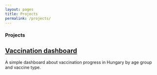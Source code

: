 ```yaml
---
layout: pages
title: Projects
permalink: /projects/
---
```

### Projects

## [Vaccination dashboard]("../_pages/projects/vaccination.html")
A simple dashboard about vaccination progress in Hungary by age group and vaccine type.
